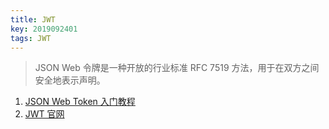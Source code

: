 ```yaml
---
title: JWT
key: 2019092401
tags: JWT
---
```


> JSON Web 令牌是一种开放的行业标准 RFC 7519 方法，用于在双方之间安全地表示声明。

<!--more-->

1. [JSON Web Token 入门教程](http://www.ruanyifeng.com/blog/2018/07/json_web_token-tutorial.html)
2. [JWT 官网](https://jwt.io/)
